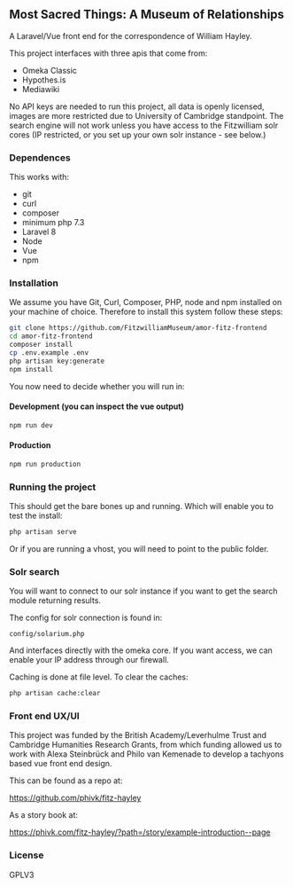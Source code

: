 ## Most Sacred Things: A Museum of Relationships

A Laravel/Vue front end for the correspondence of William Hayley.

This project interfaces with three apis that come from:

* Omeka Classic
* Hypothes.is
* Mediawiki

No API keys are needed to run this project, all data is openly licensed, images
are more restricted due to University of Cambridge standpoint. The search engine will not
work unless you have access to the Fitzwilliam solr cores (IP restricted, or you set up your own
solr instance - see below.)

### Dependences

This works with:

* git
* curl
* composer
* minimum php 7.3
* Laravel 8
* Node
* Vue
* npm

### Installation

We assume you have Git, Curl, Composer, PHP, node and npm installed on your machine of choice.
Therefore to install this system follow these steps:

```bash
git clone https://github.com/FitzwilliamMuseum/amor-fitz-frontend
cd amor-fitz-frontend
composer install
cp .env.example .env
php artisan key:generate
npm install
```
You now need to decide whether you will run in:

#### Development (you can inspect the vue output)

```bash
npm run dev
```

#### Production

```bash
npm run production
```

### Running the project

This should get the bare bones up and running. Which will enable you to test the install:

```bash
php artisan serve
```

Or if you are running a vhost, you will need to point to the public folder.

### Solr search 

You will want to connect to our solr instance if you want to get the search module returning results.

The config for solr connection is found in:

```
config/solarium.php
```

And interfaces directly with the omeka core. If you want access, we can enable your IP address through our firewall.

Caching is done at file level. To clear the caches:

```bash
php artisan cache:clear  
```

### Front end UX/UI

This project was funded by the British Academy/Leverhulme Trust and Cambridge Humanities Research Grants, from which funding allowed us to work with Alexa Steinbrück and Philo van Kemenade to develop a tachyons based vue front end design.

This can be found as a repo at:

https://github.com/phivk/fitz-hayley

As a story book at:

https://phivk.com/fitz-hayley/?path=/story/example-introduction--page



### License

GPLV3
